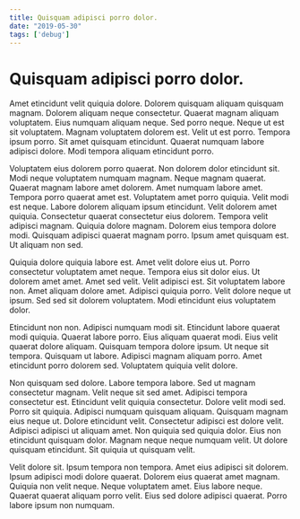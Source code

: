 ```yaml
---
title: Quisquam adipisci porro dolor.
date: "2019-05-30"
tags: ['debug']
---
```


# Quisquam adipisci porro dolor.

Amet etincidunt velit quiquia dolore. Dolorem quisquam aliquam quisquam magnam. Dolorem aliquam neque consectetur. Quaerat magnam aliquam voluptatem. Eius numquam aliquam neque. Sed porro neque. Neque ut est sit voluptatem. Magnam voluptatem dolorem est. Velit ut est porro. Tempora ipsum porro. Sit amet quisquam etincidunt. Quaerat numquam labore adipisci dolore. Modi tempora aliquam etincidunt porro.

Voluptatem eius dolorem porro quaerat. Non dolorem dolor etincidunt sit. Modi neque voluptatem numquam magnam. Neque magnam quaerat. Quaerat magnam labore amet dolorem. Amet numquam labore amet. Tempora porro quaerat amet est. Voluptatem amet porro quiquia. Velit modi est neque. Labore dolorem aliquam ipsum etincidunt. Velit dolorem amet quiquia. Consectetur quaerat consectetur eius dolorem. Tempora velit adipisci magnam. Quiquia dolore magnam. Dolorem eius tempora dolore modi. Quisquam adipisci quaerat magnam porro. Ipsum amet quisquam est. Ut aliquam non sed.

Quiquia dolore quiquia labore est. Amet velit dolore eius ut. Porro consectetur voluptatem amet neque. Tempora eius sit dolor eius. Ut dolorem amet amet. Amet sed velit. Velit adipisci est. Sit voluptatem labore non. Amet aliquam dolore amet. Adipisci quiquia porro. Velit dolore neque ut ipsum. Sed sed sit dolorem voluptatem. Modi etincidunt eius voluptatem dolor.

Etincidunt non non. Adipisci numquam modi sit. Etincidunt labore quaerat modi quiquia. Quaerat labore porro. Eius aliquam quaerat modi. Eius velit quaerat dolore aliquam. Quisquam tempora dolore ipsum. Ut neque sit tempora. Quisquam ut labore. Adipisci magnam aliquam porro. Amet etincidunt porro dolorem sed. Voluptatem quiquia velit dolore.

Non quisquam sed dolore. Labore tempora labore. Sed ut magnam consectetur magnam. Velit neque sit sed amet. Adipisci tempora consectetur est. Etincidunt velit quiquia consectetur. Dolore velit modi sed. Porro sit quiquia. Adipisci numquam quisquam aliquam. Quisquam magnam eius neque ut. Dolore etincidunt velit. Consectetur adipisci est dolore velit. Adipisci adipisci ut aliquam amet. Non quiquia sed quiquia dolor. Eius non etincidunt quisquam dolor. Magnam neque neque numquam velit. Ut dolore quisquam etincidunt. Sit quiquia ut quisquam velit.

Velit dolore sit. Ipsum tempora non tempora. Amet eius adipisci sit dolorem. Ipsum adipisci modi dolore quaerat. Dolorem eius quaerat amet magnam. Quiquia non velit neque. Neque voluptatem amet. Eius labore neque. Quaerat quaerat aliquam porro velit. Eius sed dolore adipisci quaerat. Porro labore ipsum non numquam.
